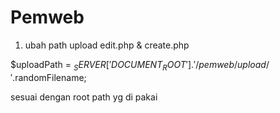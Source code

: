 # Pemweb

1. ubah path upload edit.php & create.php

$uploadPath = $_SERVER['DOCUMENT_ROOT'].'/pemweb/upload/'.$randomFilename;

sesuai dengan root path yg di pakai
